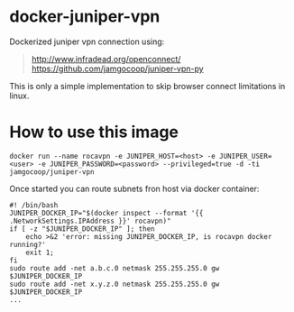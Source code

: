 # docker-juniper-vpn

Dockerized juniper vpn connection using:

> http://www.infradead.org/openconnect/
> https://github.com/jamgocoop/juniper-vpn-py

This is only a simple implementation to skip browser connect limitations in linux.

# How to use this image

    docker run --name rocavpn -e JUNIPER_HOST=<host> -e JUNIPER_USER=<user> -e JUNIPER_PASSWORD=<password> --privileged=true -d -ti jamgocoop/juniper-vpn

Once started you can route subnets fron host via docker container:

    #! /bin/bash
    JUNIPER_DOCKER_IP="$(docker inspect --format '{{ .NetworkSettings.IPAddress }}' rocavpn)"
    if [ -z "$JUNIPER_DOCKER_IP" ]; then
    	echo >&2 'error: missing JUNIPER_DOCKER_IP, is rocavpn docker running?'
    	exit 1;
    fi
    sudo route add -net a.b.c.0 netmask 255.255.255.0 gw $JUNIPER_DOCKER_IP
    sudo route add -net x.y.z.0 netmask 255.255.255.0 gw $JUNIPER_DOCKER_IP
    ...
